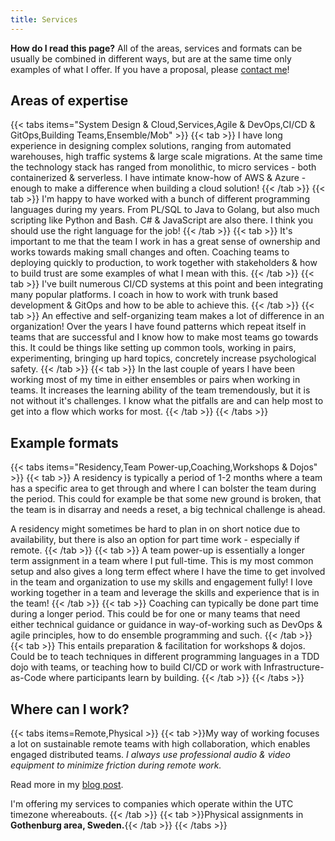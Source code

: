 ```yaml
---
title: Services
---
```


**How do I read this page?**
All of the areas, services and formats can be usually be combined in different ways, but are at the same time only examples of what I offer. If you have a proposal, please [contact me](/contact)!

## Areas of expertise

{{< tabs items="System Design & Cloud,Services,Agile & DevOps,CI/CD & GitOps,Building Teams,Ensemble/Mob" >}}
{{< tab >}}
I have long experience in designing complex solutions, ranging from automated warehouses, high traffic systems & large scale migrations. At the same time the technology stack has ranged from monolithic, to micro services - both containerized & serverless.
I have intimate know-how of AWS & Azure - enough to make a difference when building a cloud solution!
{{< /tab >}}
{{< tab >}}
I'm happy to have worked with a bunch of different programming languages during my years. From PL/SQL to Java to Golang, but also much scripting like Python and Bash. C# & JavaScript are also there. I think you should use the right language for the job!
{{< /tab >}}
{{< tab >}}
It's important to me that the team I work in has a great sense of ownership and works towards making small changes and often. Coaching teams to deploying quickly to production, to work together with stakeholders & how to build trust are some examples of what I mean with this.
{{< /tab >}}
{{< tab >}}
I've built numerous CI/CD systems at this point and been integrating many popular platforms. I coach in how to work with trunk based development & GitOps and how to be able to achieve this.
{{< /tab >}}
{{< tab >}}
An effective and self-organizing team makes a lot of difference in an organization! Over the years I have found patterns which repeat itself in teams that are successful and I know how to make most teams go towards this. It could be things like setting up common tools, working in pairs, experimenting, bringing up hard topics, concretely increase psychological safety.
{{< /tab >}}
{{< tab >}}
In the last couple of years I have been working most of my time in either ensembles or pairs when working in teams. It increases the learning ability of the team tremendously, but it is not without it's challenges. I know what the pitfalls are and can help most to get into a flow which works for most.
{{< /tab >}}
{{< /tabs >}}

## Example formats

{{< tabs items="Residency,Team Power-up,Coaching,Workshops & Dojos" >}}
{{< tab >}}
A residency is typically a period of 1-2 months where a team has a specific area to get through and where I can bolster the team during the period. This could for example be that some new ground is broken, that the team is in disarray and needs a reset, a big technical challenge is ahead.

A residency might sometimes be hard to plan in on short notice due to availability, but there is also an option for part time work - especially if remote.
{{< /tab >}}
{{< tab >}}
A team power-up is essentially a longer term assignment in a team where I put full-time. This is my most common setup and also gives a long term effect where I have the time to get involved in the team and organization to use my skills and engagement fully! I love working together in a team and leverage the skills and experience that is in the team!
{{< /tab >}}
{{< tab >}}
Coaching can typically be done part time during a longer period. This could be for one or many teams that need either technical guidance or guidance in way-of-working such as DevOps & agile principles, how to do ensemble programming and such.
{{< /tab >}}
{{< tab >}}
This entails preparation & facilitation for workshops & dojos. Could be to teach techniques in different programming languages in a TDD dojo with teams, or teaching how to build CI/CD or work with Infrastructure-as-Code where participants learn by building.
{{< /tab >}}
{{< /tabs >}}

## Where can I work?
{{< tabs items=Remote,Physical >}}
    {{< tab >}}My way of working focuses a lot on sustainable remote teams with high collaboration, which enables engaged distributed teams. *I always use professional audio & video equipment to minimize friction during remote work.*

Read more in my [blog post](/blog/remote-team-playbook/post).

I'm offering my services to companies which operate within the UTC timezone whereabouts.
{{< /tab >}}
    {{< tab >}}Physical assignments in **Gothenburg area, Sweden.**{{< /tab >}}
{{< /tabs >}}

